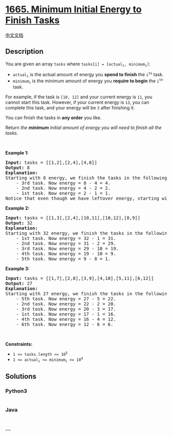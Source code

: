 # [1665. Minimum Initial Energy to Finish Tasks](https://leetcode.com/problems/minimum-initial-energy-to-finish-tasks)

[中文文档](/solution/1600-1699/1665.Minimum%20Initial%20Energy%20to%20Finish%20Tasks/README.md)

## Description

<p>You are given an array <code>tasks</code> where <code>tasks[i] = [actual<sub>i</sub>, minimum<sub>i</sub>]</code>:</p>

<ul>
	<li><code>actual<sub>i</sub></code> is the actual amount of energy you <strong>spend to finish</strong> the <code>i<sup>th</sup></code> task.</li>
	<li><code>minimum<sub>i</sub></code> is the minimum amount of energy you <strong>require to begin</strong> the <code>i<sup>th</sup></code> task.</li>
</ul>

<p>For example, if the task is <code>[10, 12]</code> and your current energy is <code>11</code>, you cannot start this task. However, if your current energy is <code>13</code>, you can complete this task, and your energy will be <code>3</code> after finishing it.</p>

<p>You can finish the tasks in <strong>any order</strong> you like.</p>

<p>Return <em>the <strong>minimum</strong> initial amount of energy you will need</em> <em>to finish all the tasks</em>.</p>

<p>&nbsp;</p>
<p><strong>Example 1:</strong></p>

<pre>
<strong>Input:</strong> tasks = [[1,2],[2,4],[4,8]]
<strong>Output:</strong> 8
<strong>Explanation:</strong>
Starting with 8 energy, we finish the tasks in the following order:
    - 3rd task. Now energy = 8 - 4 = 4.
    - 2nd task. Now energy = 4 - 2 = 2.
    - 1st task. Now energy = 2 - 1 = 1.
Notice that even though we have leftover energy, starting with 7 energy does not work because we cannot do the 3rd task.</pre>

<p><strong>Example 2:</strong></p>

<pre>
<strong>Input:</strong> tasks = [[1,3],[2,4],[10,11],[10,12],[8,9]]
<strong>Output:</strong> 32
<strong>Explanation:</strong>
Starting with 32 energy, we finish the tasks in the following order:
    - 1st task. Now energy = 32 - 1 = 31.
    - 2nd task. Now energy = 31 - 2 = 29.
    - 3rd task. Now energy = 29 - 10 = 19.
    - 4th task. Now energy = 19 - 10 = 9.
    - 5th task. Now energy = 9 - 8 = 1.</pre>

<p><strong>Example 3:</strong></p>

<pre>
<strong>Input:</strong> tasks = [[1,7],[2,8],[3,9],[4,10],[5,11],[6,12]]
<strong>Output:</strong> 27
<strong>Explanation:</strong>
Starting with 27 energy, we finish the tasks in the following order:
    - 5th task. Now energy = 27 - 5 = 22.
    - 2nd task. Now energy = 22 - 2 = 20.
    - 3rd task. Now energy = 20 - 3 = 17.
    - 1st task. Now energy = 17 - 1 = 16.
    - 4th task. Now energy = 16 - 4 = 12.
    - 6th task. Now energy = 12 - 6 = 6.
</pre>

<p>&nbsp;</p>
<p><strong>Constraints:</strong></p>

<ul>
	<li><code>1 &lt;= tasks.length &lt;= 10<sup>5</sup></code></li>
	<li><code>1 &lt;= actual<sub>​i</sub>&nbsp;&lt;= minimum<sub>i</sub>&nbsp;&lt;= 10<sup>4</sup></code></li>
</ul>

## Solutions

<!-- tabs:start -->

### **Python3**

```python

```

### **Java**

```java

```

### **...**

```

```

<!-- tabs:end -->
